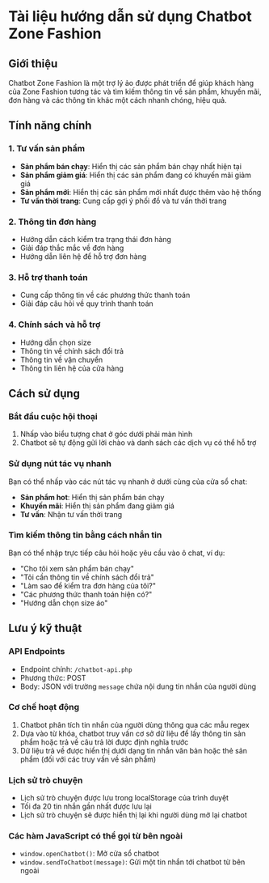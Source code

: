 # Tài liệu hướng dẫn sử dụng Chatbot Zone Fashion

## Giới thiệu

Chatbot Zone Fashion là một trợ lý ảo được phát triển để giúp khách hàng của Zone Fashion tương tác và tìm kiếm thông tin về sản phẩm, khuyến mãi, đơn hàng và các thông tin khác một cách nhanh chóng, hiệu quả.

## Tính năng chính

### 1. Tư vấn sản phẩm
- **Sản phẩm bán chạy**: Hiển thị các sản phẩm bán chạy nhất hiện tại
- **Sản phẩm giảm giá**: Hiển thị các sản phẩm đang có khuyến mãi giảm giá
- **Sản phẩm mới**: Hiển thị các sản phẩm mới nhất được thêm vào hệ thống
- **Tư vấn thời trang**: Cung cấp gợi ý phối đồ và tư vấn thời trang

### 2. Thông tin đơn hàng
- Hướng dẫn cách kiểm tra trạng thái đơn hàng
- Giải đáp thắc mắc về đơn hàng
- Hướng dẫn liên hệ để hỗ trợ đơn hàng

### 3. Hỗ trợ thanh toán
- Cung cấp thông tin về các phương thức thanh toán
- Giải đáp câu hỏi về quy trình thanh toán

### 4. Chính sách và hỗ trợ
- Hướng dẫn chọn size
- Thông tin về chính sách đổi trả
- Thông tin về vận chuyển
- Thông tin liên hệ của cửa hàng

## Cách sử dụng

### Bắt đầu cuộc hội thoại
1. Nhấp vào biểu tượng chat ở góc dưới phải màn hình
2. Chatbot sẽ tự động gửi lời chào và danh sách các dịch vụ có thể hỗ trợ

### Sử dụng nút tác vụ nhanh
Bạn có thể nhấp vào các nút tác vụ nhanh ở dưới cùng của cửa sổ chat:
- **Sản phẩm hot**: Hiển thị sản phẩm bán chạy
- **Khuyến mãi**: Hiển thị sản phẩm đang giảm giá
- **Tư vấn**: Nhận tư vấn thời trang

### Tìm kiếm thông tin bằng cách nhắn tin
Bạn có thể nhập trực tiếp câu hỏi hoặc yêu cầu vào ô chat, ví dụ:
- "Cho tôi xem sản phẩm bán chạy"
- "Tôi cần thông tin về chính sách đổi trả"
- "Làm sao để kiểm tra đơn hàng của tôi?"
- "Các phương thức thanh toán hiện có?"
- "Hướng dẫn chọn size áo"

## Lưu ý kỹ thuật

### API Endpoints
- Endpoint chính: `/chatbot-api.php`
- Phương thức: POST
- Body: JSON với trường `message` chứa nội dung tin nhắn của người dùng

### Cơ chế hoạt động
1. Chatbot phân tích tin nhắn của người dùng thông qua các mẫu regex
2. Dựa vào từ khóa, chatbot truy vấn cơ sở dữ liệu để lấy thông tin sản phẩm hoặc trả về câu trả lời được định nghĩa trước
3. Dữ liệu trả về được hiển thị dưới dạng tin nhắn văn bản hoặc thẻ sản phẩm (đối với các truy vấn về sản phẩm)

### Lịch sử trò chuyện
- Lịch sử trò chuyện được lưu trong localStorage của trình duyệt
- Tối đa 20 tin nhắn gần nhất được lưu lại
- Lịch sử trò chuyện sẽ được hiển thị lại khi người dùng mở lại chatbot

### Các hàm JavaScript có thể gọi từ bên ngoài
- `window.openChatbot()`: Mở cửa sổ chatbot
- `window.sendToChatbot(message)`: Gửi một tin nhắn tới chatbot từ bên ngoài
